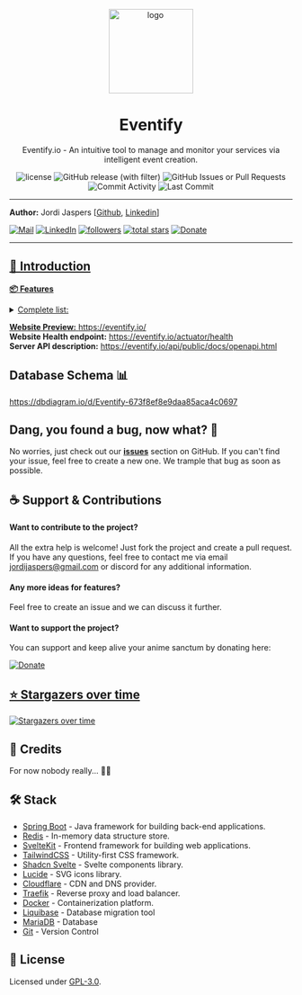 <p align="center">
    <img width="150px" src="https://github.com/Jordi-Jaspers/eventify/blob/develop/client/src/lib/images/eventify-logo.png" alt="logo"/>
    <h1 align="center">Eventify</h1>
</p>
<p align="center">Eventify.io - An intuitive tool to manage and monitor your services via intelligent event creation.</p>
<p align="center">
    <img alt="license" src="https://img.shields.io/github/license/Jordi-Jaspers/Eventify"> 
    <img alt="GitHub release (with filter)" src="https://img.shields.io/github/v/release/Jordi-Jaspers/Eventify?sort=semver">
    <img alt="GitHub Issues or Pull Requests" src="https://img.shields.io/github/issues/Jordi-Jaspers/Eventify?color=red">
    <img src="https://img.shields.io/github/commit-activity/m/Jordi-Jaspers/Eventify" alt="Commit Activity" >
    <img src="https://img.shields.io/github/last-commit/Jordi-Jaspers/Eventify" alt="Last Commit" >
</p>

---

**Author:** Jordi Jaspers [[Github](https://github.com/Jordi-Jaspers "Github Page"), [Linkedin](https://www.linkedin.com/in/jordi-jaspers/ "Linkedin Page")]
<p align="left">
<a href="https://ie.linkedin.com/in/jordi-jaspers">
 <img alt="Mail" title="Connect via email" src="https://img.shields.io/badge/Gmail-D14836?style=for-the-badge&logo=gmail&logoColor=white"/></a>
<a href="https://ie.linkedin.com/in/jordi-jaspers">
 <img alt="LinkedIn" title="Connect on LinkedIn" src="https://img.shields.io/badge/LinkedIn-0077B5?style=for-the-badge&logo=linkedin&logoColor=white"/></a>
<a href="https://github.com/Jordi-Jaspers?tab=followers">
 <img alt="followers" title="Follow me on Github" src="https://custom-icon-badges.demolab.com/github/followers/Jordi-Jaspers?color=236ad3&labelColor=1155ba&style=for-the-badge&logo=person-add&label=Follow&logoColor=white"/></a>
<a href="https://github.com/Jordi-Jaspers?tab=repositories&sort=stargazers">
 <img alt="total stars" title="Total stars on GitHub" src="https://custom-icon-badges.demolab.com/github/stars/Jordi-Jaspers?color=55960c&style=for-the-badge&labelColor=488207&logo=star"/></a>
<a href="https://buymeacoffee.com/jaspers">
    <img alt="Donate" title="Donate" src="https://img.shields.io/badge/Donate-Buy%20me%20a%20coffee-FF813F?style=for-the-badge&logo=buy-me-a-coffee&logoColor=white"/>
</p>

---

## 📝 Introduction

**📦 Features**
<details>
<summary>Complete list:</summary>

[//]: # (Add a list of features here)

- [x] **Secure OAuth**
- [x] **...**
</details>

**Website Preview:** https://eventify.io/  
**Website Health endpoint:** https://eventify.io/actuator/health  
**Server API description:** https://eventify.io/api/public/docs/openapi.html

## Database Schema 📊
https://dbdiagram.io/d/Eventify-673f8ef8e9daa85aca4c0697

## Dang, you found a bug, now what? 🐞

No worries, just check out our [**issues**](https://github.com/Jordi-Jaspers/Eventify) section on GitHub. If you can't find your issue, feel free to create a new one. We trample that bug as soon as possible.

## ☕️ Support & Contributions

#### Want to contribute to the project?
All the extra help is welcome! Just fork the project and create a pull request. If you have any questions, feel free to contact me via email <jordijaspers@gmail.com> or discord for any additional information.

#### Any more ideas for features?
Feel free to create an issue and we can discuss it further.

#### Want to support the project?
You can support and keep alive your anime sanctum by donating here:

<p>
<a href="https://buymeacoffee.com/jaspers">
    <img alt="Donate" title="Donate" src="https://img.shields.io/badge/Donate-Buy%20me%20a%20coffee-FF813F?style=for-the-badge&logo=buy-me-a-coffee&logoColor=white"/>
</p>

## ⭐ Stargazers over time
[![Stargazers over time](https://starchart.cc/Jordi-Jaspers/Eventify.svg?variant=adaptive)](https://starchart.cc/Jordi-Jaspers/Eventify)

## 🙌 Credits

For now nobody really... 🤷‍♂️

## 🛠️ Stack

- [Spring Boot](https://spring.io/projects/spring-boot) - Java framework for building back-end applications.
- [Redis](https://redis.io/) - In-memory data structure store.
- [SvelteKit](https://kit.svelte.dev/) - Frontend framework for building web applications.
- [TailwindCSS](https://tailwindcss.com/) - Utility-first CSS framework.
- [Shadcn Svelte](https://www.shadcn-svelte.com/) - Svelte components library.
- [Lucide](https://lucide.dev/) - SVG icons library.
- [Cloudflare](https://www.cloudflare.com/) - CDN and DNS provider.
- [Traefik](https://traefik.io/) - Reverse proxy and load balancer.
- [Docker](https://www.docker.com/) - Containerization platform.
- [Liquibase](https://www.liquibase.org/) - Database migration tool
- [MariaDB](https://mariadb.org/) - Database
- [Git](https://git-scm.com/) - Version Control

## 📜 License

Licensed under [GPL-3.0](https://www.gnu.org/licenses/gpl-3.0.html#license-text).
